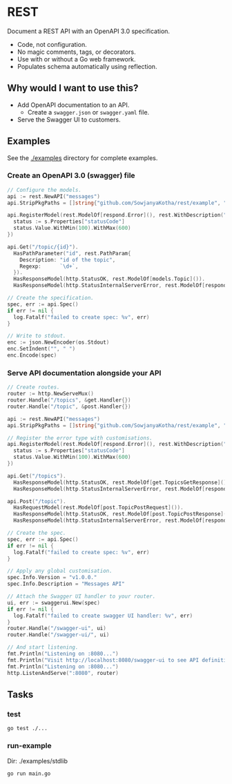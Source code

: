# REST

Document a REST API with an OpenAPI 3.0 specification.

* Code, not configuration.
* No magic comments, tags, or decorators.
* Use with or without a Go web framework.
* Populates schema automatically using reflection.

## Why would I want to use this?

* Add OpenAPI documentation to an API.
  * Create a `swagger.json` or `swagger.yaml` file.
* Serve the Swagger UI to customers.

## Examples

See the [./examples](./examples) directory for complete examples.

### Create an OpenAPI 3.0 (swagger) file

```go
// Configure the models.
api := rest.NewAPI("messages")
api.StripPkgPaths = []string{"github.com/SowjanyaKotha/rest/example", "github.com/a-h/respond"}

api.RegisterModel(rest.ModelOf[respond.Error](), rest.WithDescription("Standard JSON error"), func(s *openapi3.Schema) {
  status := s.Properties["statusCode"]
  status.Value.WithMin(100).WithMax(600)
})

api.Get("/topic/{id}").
  HasPathParameter("id", rest.PathParam{
    Description: "id of the topic",
    Regexp:      `\d+`,
  }).
  HasResponseModel(http.StatusOK, rest.ModelOf[models.Topic]()).
  HasResponseModel(http.StatusInternalServerError, rest.ModelOf[respond.Error]())

// Create the specification.
spec, err := api.Spec()
if err != nil {
  log.Fatalf("failed to create spec: %v", err)
}

// Write to stdout.
enc := json.NewEncoder(os.Stdout)
enc.SetIndent("", " ")
enc.Encode(spec)
```

### Serve API documentation alongside your API

```go
// Create routes.
router := http.NewServeMux()
router.Handle("/topics", &get.Handler{})
router.Handle("/topic", &post.Handler{})

api := rest.NewAPI("messages")
api.StripPkgPaths = []string{"github.com/SowjanyaKotha/rest/example", "github.com/a-h/respond"}

// Register the error type with customisations.
api.RegisterModel(rest.ModelOf[respond.Error](), rest.WithDescription("Standard JSON error"), func(s *openapi3.Schema) {
  status := s.Properties["statusCode"]
  status.Value.WithMin(100).WithMax(600)
})

api.Get("/topics").
  HasResponseModel(http.StatusOK, rest.ModelOf[get.TopicsGetResponse]()).
  HasResponseModel(http.StatusInternalServerError, rest.ModelOf[respond.Error]())

api.Post("/topic").
  HasRequestModel(rest.ModelOf[post.TopicPostRequest]()).
  HasResponseModel(http.StatusOK, rest.ModelOf[post.TopicPostResponse]()).
  HasResponseModel(http.StatusInternalServerError, rest.ModelOf[respond.Error]())

// Create the spec.
spec, err := api.Spec()
if err != nil {
  log.Fatalf("failed to create spec: %v", err)
}

// Apply any global customisation.
spec.Info.Version = "v1.0.0."
spec.Info.Description = "Messages API"

// Attach the Swagger UI handler to your router.
ui, err := swaggerui.New(spec)
if err != nil {
  log.Fatalf("failed to create swagger UI handler: %v", err)
}
router.Handle("/swagger-ui", ui)
router.Handle("/swagger-ui/", ui)

// And start listening.
fmt.Println("Listening on :8080...")
fmt.Println("Visit http://localhost:8080/swagger-ui to see API definitions")
fmt.Println("Listening on :8080...")
http.ListenAndServe(":8080", router)
```

## Tasks

### test

```
go test ./...
```

### run-example

Dir: ./examples/stdlib

```
go run main.go
```
